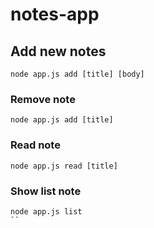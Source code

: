 # notes-app

## Add new notes
```
node app.js add [title] [body]
```

### Remove note
```
node app.js add [title]
```

### Read note
```
node app.js read [title]
```

### Show list note
```
node app.js list
``